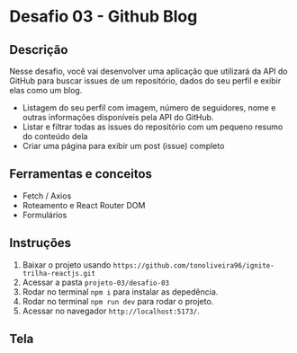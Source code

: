 # Desafio 03 - Github Blog

## Descrição
Nesse desafio, você vai desenvolver uma aplicação que utilizará da API do GitHub para buscar issues de um repositório, dados do seu perfil e exibir elas como um blog.

- Listagem do seu perfil com imagem, número de seguidores, nome e outras informações disponíveis pela API do GitHub.
- Listar e filtrar todas as issues do repositório com um pequeno resumo do conteúdo dela
- Criar uma página para exibir um post (issue) completo

## Ferramentas e conceitos
- Fetch / Axios
- Roteamento e React Router DOM
- Formulários

## Instruções
1. Baixar o projeto usando `https://github.com/tonoliveira96/ignite-trilha-reactjs.git`
2. Acessar a pasta `projeto-03/desafio-03`
2. Rodar no terminal `npm i` para instalar as depedência.
4. Rodar no terminal `npm run dev` para rodar o projeto.
5. Acessar no navegador `http://localhost:5173/`.

## Tela